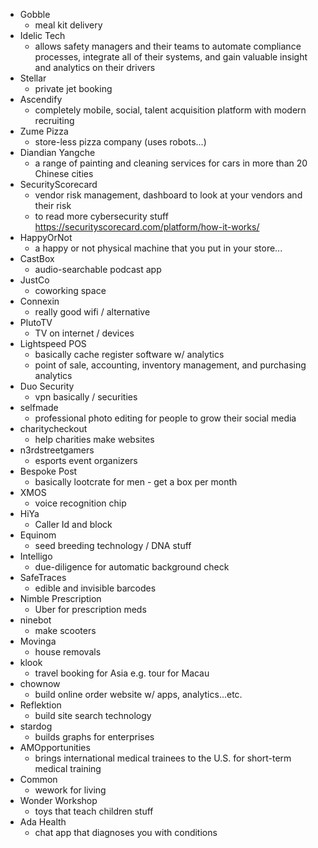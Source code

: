 * Gobble
	* meal kit delivery
* Idelic Tech
	* allows safety managers and their teams to automate compliance processes, integrate all of their systems, and gain valuable insight and analytics on their drivers
* Stellar
	* private jet booking
* Ascendify
	* completely mobile, social, talent acquisition platform with modern recruiting
* Zume Pizza
	* store-less pizza company (uses robots...)
* Diandian Yangche
	* a range of painting and cleaning services for cars in more than 20 Chinese cities 
* SecurityScorecard
	* vendor risk management, dashboard to look at your vendors and their risk
	* to read more cybersecurity stuff https://securityscorecard.com/platform/how-it-works/
* HappyOrNot
	* a happy or not physical machine that you put in your store...
* CastBox
	* audio-searchable podcast app
* JustCo
	* coworking space
* Connexin
	* really good wifi / alternative
* PlutoTV
	* TV on internet / devices
* Lightspeed POS 
	* basically cache register software w/ analytics
	* point of sale, accounting, inventory management, and purchasing analytics
* Duo Security
	* vpn basically / securities
* selfmade
	* professional photo editing for people to grow their social media
* charitycheckout
	* help charities make websites 
* n3rdstreetgamers
	* esports event organizers
* Bespoke Post
	* basically lootcrate for men - get a box per month
* XMOS
	* voice recognition chip
* HiYa
	* Caller Id and block
* Equinom
	* seed breeding technology / DNA stuff
* Intelligo
	* due-diligence for automatic background check
* SafeTraces
	* edible and invisible barcodes
* Nimble Prescription
	* Uber for prescription meds
* ninebot
	* make scooters
* Movinga
	* house removals
* klook
	* travel booking for Asia e.g. tour for Macau
* chownow
	* build online order website w/ apps, analytics...etc. 
* Reflektion 
	* build site search technology
* stardog
	* builds graphs for enterprises
* AMOpportunities
	* brings international medical trainees to the U.S. for short-term medical training
* Common
	* wework for living
* Wonder Workshop
	* toys that teach children stuff
* Ada Health
	* chat app that diagnoses you with conditions 

